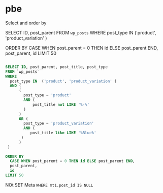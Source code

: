 # pbe


Select and order by


SELECT ID, post_parent
FROM `wp_posts`
WHERE post_type IN  ('product', 'product_variation' )

ORDER BY
  CASE WHEN post_parent = 0 THEN id ELSE post_parent END, 
  post_parent,
  id
LIMIT 50



```sql

SELECT ID, post_parent, post_title, post_type
FROM `wp_posts`
WHERE 
  post_type IN  ('product', 'product_variation' )
  AND (
	  (
		post_type = 'product'
		AND (
			post_title not LIKE '%-%'
		)
	  )
	  OR (  
		post_type = 'product_variation'
  	 	AND (
		   post_title like LIKE '%Blue%'
	   )
	  )
 )
	
ORDER BY
  CASE WHEN post_parent = 0 THEN id ELSE post_parent END, 
  post_parent,
  id
LIMIT 50

```

NOt SET Meta `WHERE mt1.post_id IS NULL`